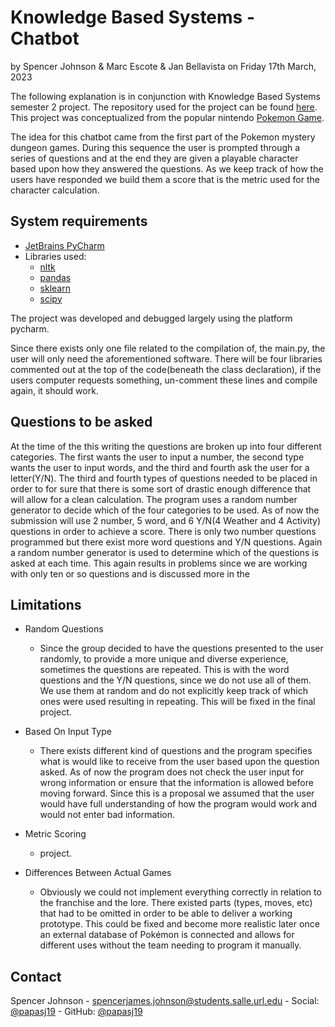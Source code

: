 # Knowledge Based Systems - Chatbot

by Spencer Johnson & Marc Escote & Jan Bellavista
on Friday 17th March, 2023

The following explanation is in conjunction with Knowledge Based Systems semester 2 project. The repository used for the project can be found [here](https://github.com/papasj19/ChatBot). This project was conceptualized from the popular nintendo [Pokemon Game](https://mysterydungeon.pokemon.com/en-us/).

The idea for this chatbot came from the first part of the Pokemon mystery dungeon games. During this sequence the user is prompted through a series of questions and at the end they are given a playable character based upon how they answered the questions. As we keep track of how the users have responded we build them a score that is the metric used for the character calculation. 

## System requirements

* [JetBrains PyCharm](https://www.jetbrains.com/pycharm/) 
* Libraries used:
    * [nltk](https://www.nltk.org)  
    * [pandas](https://pandas.pydata.org)
    * [sklearn](https://scikit-learn.org/stable/index.html)
    * [scipy](https://scipy.org)
    
The project was developed and debugged largely using the platform pycharm.

Since there exists only one file related to the compilation of, the main.py, the user will only need the aforementioned software. There will be four libraries commented out at the top of the code(beneath the class declaration), if the users computer requests something, un-comment these lines and compile again, it should work. 

## Questions to be asked

At the time of the this writing the questions are broken up into four different categories. The first wants the user to input a number, the second type wants the user to input words, and the third and fourth ask the user for a letter(Y/N). The third and fourth types of questions needed to be placed in order to for sure that there is some sort of drastic enough difference that will allow for a clean calculation. The program uses a random number generator to decide which of the four categories to be used. As of now the submission will use 2 number, 5 word, and 6 Y/N(4 Weather and 4 Activity) questions in order to achieve a score. There is only two number questions programmed but there exist more word questions and Y/N questions. Again a random number generator is used to determine which of the questions is asked at each time. This again results in problems since we are working with only ten or so questions and is discussed more in the 

## Limitations

* Random Questions 
    * Since the group decided to have the questions presented to the user randomly, to provide a more unique and diverse experience, sometimes the questions are repeated. This is with the word questions and the Y/N questions, since we do not use all of them. We use them at random and do not explicitly keep track of which ones were used resulting in repeating. This will be fixed in the final project. 
     
* Based On Input Type
    * There exists different kind of questions and the program specifies what is would like to receive from the user based upon the question asked. As of now the program does not check the user input for wrong information or ensure that the information is allowed before moving forward. Since this is a proposal we assumed that the user would have full understanding of how the program would work and would not enter bad information. 

* Metric Scoring 
    *  project. 
     
* Differences Between Actual Games
    * Obviously we could not implement everything correctly in relation to the franchise and the lore. There existed parts (types, moves, etc) that had to be omitted in order to be able to deliver a working prototype.  This could be fixed and become more realistic later once an external database of Pokémon is connected and allows for different uses without the team needing to program it manually. 
    

## Contact

Spencer Johnson - spencerjames.johnson@students.salle.url.edu - Social: [@papasj19](https://www.instagram.com/papasj19/) - GitHub:  [@papasj19](https://github.com/papasj19) 

